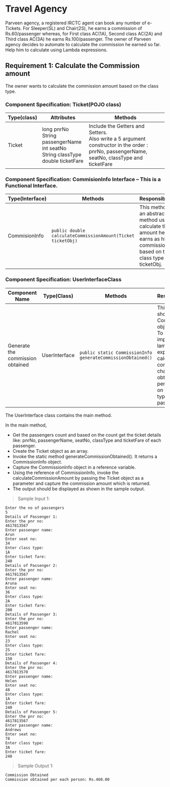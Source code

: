 # Travel Agency

Parveen agency, a registered IRCTC agent can book any number of e-Tickets. For Sleeper(SL) and Chair(2S), he earns a commission of Rs.60/passenger whereas, for First class AC(1A), Second class AC(2A) and Third class AC(3A) he earns Rs.100/passenger. The owner of Parveen agency decides to automate to calculate the commission he earned so far. Help him to calculate using Lambda expressions.

## Requirement 1: Calculate the Commission amount

The owner wants to calculate the commission amount based on the class type.

### **Component Specification:** Ticket(POJO class)

| Type(class) | Attributes | Methods | 
| ----------- | ---------- | ------- |
| Ticket | long pnrNo<br>String passengerName<br>int seatNo<br>String classType<br>double ticketFare | Include the  Getters and Setters.<br>Also write a 5 argument constructor in the order : pnrNo, passengerName, seatNo, classType and ticketFare

### **Component Specification:** CommisionInfo Interface – This is a Functional Interface.

| Type(Interface) | Methods | Responsibilities | 
| --------------- | ------- | ---------------- |
| CommisionInfo | `public double calculateCommissionAmount(Ticket ticketObj)` | This method is an abstract method used to calculate the amount he earns as his commission based on the class type using ticketObj. |

### **Component Specification:** UserInterfaceClass

| Component Name | Type(Class) | Methods | Responsibilities |
| -------------- | ----------- | ------- | ---------------- |
| Generate the commission obtained | UserInterface | `public static CommissionInfo generateCommissionObtained()` | This method should return a CommisionInfo object.<br>To do this, implement the lambda expression to calculate the commission charges obtained per person based on the class type of the passenger. |

The UserInterface class contains the main method.

In the main method,

- Get the passengers count and based on the count get the ticket details like: pnrNo, passengerName, seatNo, classType and ticketFare of each passenger.
- Create the Ticket object as an array. 
- Invoke the static method generateCommissionObtained(). It returns a CommissionInfo object.
- Capture the CommissionInfo object in a reference variable.
- Using the reference of CommissionInfo, invoke the calculateCommissionAmount by passing the Ticket object as a parameter and capture the commission amount which is returned.
- The output should be displayed as shown in the sample output.

> Sample Input 1:

    Enter the no of passengers
    5
    Details of Passenger 1:
    Enter the pnr no:
    4617813567
    Enter passenger name:
    Arun
    Enter seat no:
    34
    Enter class type:
    1A
    Enter ticket fare:
    240
    Details of Passenger 2:
    Enter the pnr no:
    4617813567
    Enter passenger name:
    Aruna
    Enter seat no:
    36
    Enter class type:
    2A
    Enter ticket fare:
    200
    Details of Passenger 3:
    Enter the pnr no:
    4617813590
    Enter passenger name:
    Rachel
    Enter seat no:
    23
    Enter class type:
    2S
    Enter ticket fare:
    150
    Details of Passenger 4:
    Enter the pnr no:
    4617813570
    Enter passenger name:
    Helen
    Enter seat no:
    48
    Enter class type:
    1A
    Enter ticket fare:
    240
    Details of Passenger 5:
    Enter the pnr no:
    4617813567
    Enter passenger name:
    Andrews
    Enter seat no:
    78
    Enter class type:
    3A
    Enter ticket fare:
    240

> Sample Output 1:

    Commission Obtained
    Commission obtained per each person: Rs.460.00 
